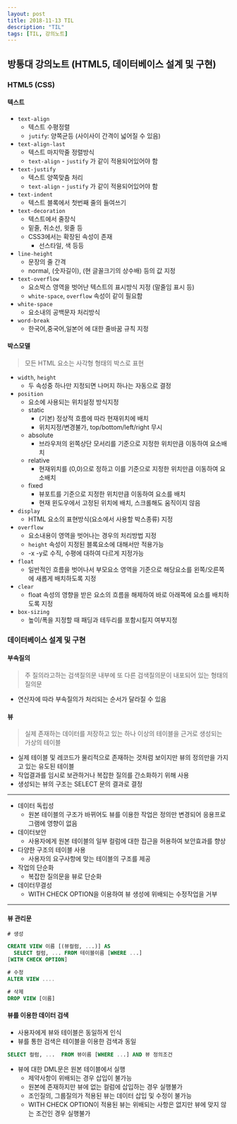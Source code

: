 ```yaml
---
layout: post
title: 2018-11-13 TIL
description: "TIL"
tags: [TIL, 강의노트]
---
```


## 방통대 강의노트 (HTML5, 데이터베이스 설계 및 구현)

### HTML5 (CSS)

#### 텍스트

- `text-align`
  - 텍스트 수평정렬
  - `jutify`: 양쪽균등 (사이사이 간격이 넓어질 수 있음)
- `text-align-last`
  - 텍스트 마지막줄 정렬방식
  - `text-align` - `justify` 가 같이 적용되어있어야 함
- `text-justify`
  - 텍스트 양쪽맞춤 처리
  - `text-align` - `justify` 가 같이 적용되어있어야 함
- `text-indent`
  - 텍스트 블록에서 첫번째 줄의 들여쓰기
- `text-decoration`
  - 텍스트에서 줄장식
  - 밑줄, 취소선, 윗줄 등
  - CSS3에서는 확장된 속성이 존재
    - 선스타일, 색 등등
- `line-height`
  - 문장의 줄 간격
  - normal, (숫자길이), (현 글꼴크기의 상수배) 등의 값 지정
- `text-overflow`
  - 요소박스 영역을 벗어난 텍스트의 표시방식 지정 (말줄임 표시 등)
  - `white-space`, `overflow` 속성이 같이 필요함
- `white-space`
  - 요소내의 공백문자 처리방식
- `word-break`
  - 한국어,중국어,일본어 에 대한 줄바꿈 규칙 지정

#### 박스모델

> 모든 HTML 요소는 사각형 형태의 박스로 표현

- `width`, `height`
  - 두 속성중 하나만 지정되면 나머지 하나는 자동으로 결정
- `position`
  - 요소에 사용되는 위치설정 방식지정
  - static
    - (기본) 정상적 흐름에 따라 현재위치에 배치
    - 위치지정/변경불가, top/bottom/left/right 무시
  - absolute
    - 브라우저의 왼쪽상단 모서리를 기준으로 지정한 위치만큼 이동하여 요소배치
  - relative
    - 현재위치를 (0,0)으로 정하고 이를 기준으로 지정한 위치만큼 이동하여 요소배치
  - fixed
    - 뷰포트를 기준으로 지정한 위치만큼 이동하여 요소를 배치
    - 현재 윈도우에서 고정된 위치에 배치, 스크롤해도 움직이지 않음
- `display`
  - HTML 요소의 표현방식(요소에서 사용할 박스종류) 지정
- `overflow`
  - 요소내용이 영역을 벗어나는 경우의 처리방법 지정
  - `height` 속성이 지정된 블록요소에 대해서만 적용가능
  - -x -y로 수직, 수평에 대하여 다르게 지정가능
- `float`
  - 일반적인 흐름을 벗어나서 부모요소 영역을 기준으로 해당요소를 왼쪽/오른쪽에 새롭게 배치하도록 지정
- `clear`
  - float 속성의 영향을 받은 요소의 흐름을 해제하여 바로 아래쪽에 요소를 배치하도록 지정
- `box-sizing`
  - 높이/폭을 지정할 때 패딩과 테두리를 포함시킬지 여부지정

### 데이터베이스 설계 및 구현

#### 부속질의

> 주 질의라고하는 검색질의문 내부에 또 다른 검색질의문이 내포되어 있는 형태의 질의문

- 연산자에 따라 부속질의가 처리되는 순서가 달라질 수 있음

#### 뷰

> 실제 존재하는 데이터를 저장하고 있는 하나 이상의 테이블을 근거로 생성되는 가상의 테이블

- 실제 테이블 및 레코드가 물리적으로 존재하는 것처럼 보이지만 뷰의 정의만을 가지고 있는 유도된 테이블
- 작업결과를 임시로 보관하거나 복잡한 질의를 간소화하기 위해 사용
- 생성되는 뷰의 구조는 SELECT 문의 결과로 결정

---

- 데이터 독립성
  - 원본 테이블의 구조가 바뀌어도 뷰를 이용한 작업은 정의만 변경되어 응용프로그램에 영향이 없음
- 데이터보안
  - 사용자에게 원본 테이블의 일부 컬럼에 대한 접근을 허용하여 보안효과를 향상
- 다양한 구조의 테이블 사용
  - 사용자의 요구사항에 맞는 테이블의 구조를 제공
- 작업의 단순화
  - 복잡한 질의문을 뷰로 단순화
- 데이터무결성
  - WITH CHECK OPTION을 이용하여 뷰 생성에 위배되는 수정작업을 거부

---

#### 뷰 관리문

```sql
# 생성

CREATE VIEW 이름 [(뷰컬럼, ...)] AS
  SELECT 컬럼, ... FROM 테이블이름 [WHERE ...]
[WITH CHECK OPTION]

# 수정
ALTER VIEW ....

# 삭제
DROP VIEW [이름]
```

#### 뷰를 이용한 데이터 검색

- 사용자에게 뷰와 테이블은 동일하게 인식
- 뷰를 통한 검색은 테이블을 이용한 검색과 동일

```sql
SELECT 컬럼, ...  FROM 뷰이름 [WHERE ...] AND 뷰 정의조건
```

- 뷰에 대한 DML문은 원본 테이블에서 실행
  - 제약사항이 위배되는 경우 삽입이 불가능
  - 원본에 존재하지만 뷰에 없는 컬럼에 삽입하는 경우 실행불가
  - 조인질의, 그룹질의가 적용된 뷰는 데이터 삽입 및 수정이 불가능
  - WITH CHECK OPTION이 적용된 뷰는 위배되는 사항은 없지만 뷰에 맞지 않는 조건인 경우 실행불가

